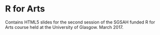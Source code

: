 # R for Arts

Contains HTML5 slides for the second session of the SGSAH funded R for Arts course held at the  University of Glasgow.
March 2017.
